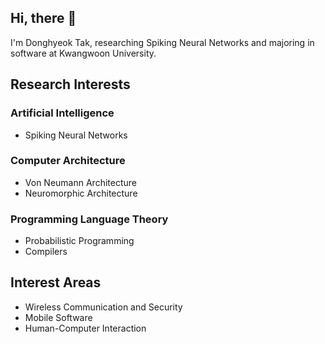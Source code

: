 ## Hi, there 👋
I'm Donghyeok Tak, researching Spiking Neural Networks and majoring in software at Kwangwoon University.

## Research Interests

### Artificial Intelligence
- Spiking Neural Networks

### Computer Architecture
- Von Neumann Architecture
- Neuromorphic Architecture

### Programming Language Theory
- Probabilistic Programming
- Compilers

## Interest Areas

- Wireless Communication and Security
- Mobile Software
- Human-Computer Interaction
